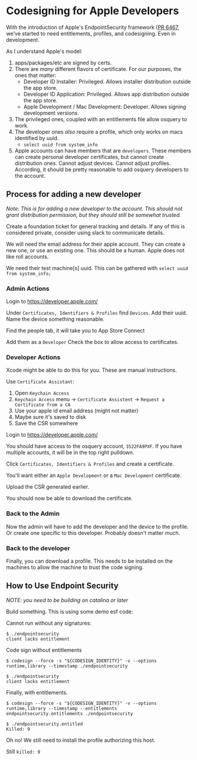 # Codesigning for Apple Developers

With the introduction of Apple's EndpointSecurity framework ([PR
6467](https://github.com/osquery/osquery/pull/6467), we've started to
need entitlements, profiles, and codesigning. Even in development.

As I understand Apple's model:
1. apps/packages/etc are signed by certs. 
2. There are _many_ different flavors of certificate. For our
   purposes, the ones that matter:
   - Developer ID Installer: Privileged. Allows installer distribution
     outside the app store.
   - Developer ID Application: Privileged. Allows app distribution
     outside the app store.
   - Apple Development / Mac Development: Developer. Allows signing
     development versions.
3. The privileged ones, coupled with an entitlements file allow
   osquery to work.
4. The developer ones _also_ require a profile, which only works on
   macs identified by uuid.
   - `select uuid from system_info`
5. Apple accounts can have members that are `developers`. These
   members can create personal developer certificates, but cannot
   create distribution ones. Cannot adjust devices. Cannot adjust
   profiles. According, it should be pretty reasonable to add osquery
   developers to the account.
   
## Process for adding a new developer

_*Note*: This is for adding a new developer to the account. This
should not grant distribution permission, but they should still be somewhat trusted._

Create a foundation ticket for general tracking and details. If any of
this is considered private, consider using slack to communicate
details.

We will need the email address for their apple account. They can
create a new one, or use an existing one. This should be a
human. Apple does not like roll accounts.

We need their test machine[s] uuid. This can be gathered with `select
uuid from system_info;`

### Admin Actions

Login to https://developer.apple.com/

Under `Certificates, Identifiers & Profiles` find `Devices`. Add their
uuid. Name the device something reasonable.

Find the people tab, it will take you to App Store Connect

Add them as a `Developer` Check the box to allow access to
certificates.

### Developer Actions

Xcode might be able to do this for you. These are manual instructions. 

Use `Certificate Assistant`:
1. Open `Keychain Access`
2. `Keychain Access` menu -> `Certificate Assistent` -> `Request a Certificate from a CA`
3. Use your apple id email address (might not matter)
4. Maybe sure it's saved to disk
5. Save the CSR somewhere

Login to https://developer.apple.com/

You should have access to the osquery account, `3522FA9PXF`. If you
have multiple accounts, it will be in the top right pulldown.

Click `Certificates, Identifiers & Profiles` and create a certificate. 

You'll want either an `Apple Development` or a `Mac Development`
certificate.

Upload the CSR generated earlier. 

You should now be able to download the certificate. 

### Back to the Admin

Now the admin will have to add the developer and the device to the
profile. Or create one specific to this developer. Probably doesn't
matter much.

### Back to the developer

Finally, you can download a profile. This needs to be installed on the
machines to allow the machine to trust the code signing.

## How to Use Endpoint Security

_*NOTE*: you need to be building on catalina or later_

Build something. This is using some demo esf code:

Cannot run without any signatures:

``` shell
$ ./endpointsecurity
client lacks entitlement
```


Code sign without entitlements

``` shell
$ codesign --force -s "${CODESIGN_IDENTITY}" -v --options runtime,library --timestamp ./endpointsecurity

$ ./endpointsecurity
client lacks entitlement
```

Finally, with entitlements. 

``` shell
$ codesign --force -s "${CODESIGN_IDENTITY}" -v --options runtime,library --timestamp --entitlements endpointsecurity.entitlements ./endpointsecurity

$ ./endpointsecurity.entitled 
Killed: 9
```


Oh no! We still need to install the profile authorizing this host. 

Still `killed: 9`

